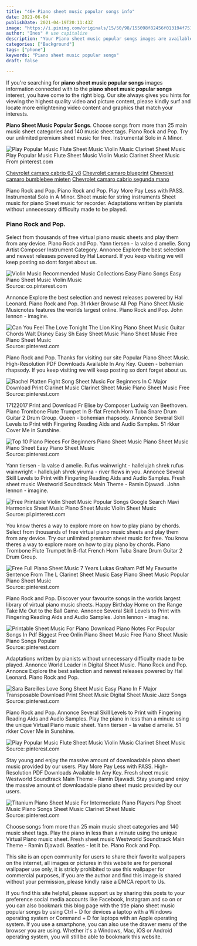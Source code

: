 ```yaml
---
title: "46+ Piano sheet music popular songs info"
date: 2021-06-04
publishDate: 2021-04-19T20:11:43Z
image: "https://i.pinimg.com/originals/15/50/98/155098f82456f013194f7512344665d1.jpg"
author: "Ines" # use capitalize
description: "Your Piano sheet music popular songs images are available in this site. Piano sheet music popular songs are a topic that is being searched for and liked by netizens today. You can Find and Download the Piano sheet music popular songs files here. Find and Download all free images."
categories: ["Background"]
tags: ["phone"]
keywords: "Piano sheet music popular songs"
draft: false

---
```


If you're searching for **piano sheet music popular songs** images information connected with to the **piano sheet music popular songs** interest, you have come to the right  blog.  Our site always  gives you  hints  for viewing  the highest  quality video and picture  content, please kindly surf and locate more enlightening video content and graphics  that match your interests.

**Piano Sheet Music Popular Songs**. Choose songs from more than 25 main music sheet categories and 140 music sheet tags. Piano Rock and Pop. Try our unlimited premium sheet music for free. Instrumental Solo in A Minor.

![Play Popular Music Flute Sheet Music Violin Music Clarinet Sheet Music](https://i.pinimg.com/originals/d2/f7/6f/d2f76f14b1810b5269413979c2205ab8.png "Play Popular Music Flute Sheet Music Violin Music Clarinet Sheet Music")
Play Popular Music Flute Sheet Music Violin Music Clarinet Sheet Music From pinterest.com

[Chevrolet camaro cabrio 62 v8](/chevrolet-camaro-cabrio-62-v8/)
[Chevrolet camaro blueprint](/chevrolet-camaro-blueprint/)
[Chevrolet camaro bumblebee mieten](/chevrolet-camaro-bumblebee-mieten/)
[Chevrolet camaro cabrio segunda mano](/chevrolet-camaro-cabrio-segunda-mano/)

Piano Rock and Pop. Piano Rock and Pop. Play More Pay Less with PASS. Instrumental Solo in A Minor. Sheet music for string instruments Sheet music for piano Sheet music for recorder. Adaptations written by pianists without unnecessary difficulty made to be played.

### Piano Rock and Pop.

Select from thousands of free virtual piano music sheets and play them from any device. Piano Rock and Pop. Yann tiersen - la valse d amelie. Song Artist Composer Instrument Category. Annonce Explore the best selection and newest releases powered by Hal Leonard. If you keep visiting we will keep posting so dont forget about us.


![Violin Music Recommended Music Collections Easy Piano Songs Easy Piano Sheet Music Violin Music](https://i.pinimg.com/originals/45/13/71/451371ede5d29aaccf0fd8988ab381f0.jpg "Violin Music Recommended Music Collections Easy Piano Songs Easy Piano Sheet Music Violin Music")
Source: co.pinterest.com

Annonce Explore the best selection and newest releases powered by Hal Leonard. Piano Rock and Pop. 31 rkker Browse All Pop Piano Sheet Music Musicnotes features the worlds largest online. Piano Rock and Pop. John lennon - imagine.

![Can You Feel The Love Tonight The Lion King Piano Sheet Music Guitar Chords Walt Disney Easy Sh Easy Sheet Music Piano Sheet Music Free Piano Sheet Music](https://i.pinimg.com/originals/c2/9f/1b/c29f1be685d44ca8d6f20fa67589908a.gif "Can You Feel The Love Tonight The Lion King Piano Sheet Music Guitar Chords Walt Disney Easy Sh Easy Sheet Music Piano Sheet Music Free Piano Sheet Music")
Source: pinterest.com

Piano Rock and Pop. Thanks for visiting our site Popular Piano Sheet Music. High-Resolution PDF Downloads Available In Any Key. Queen - bohemian rhapsody. If you keep visiting we will keep posting so dont forget about us.

![Rachel Platten Fight Song Sheet Music For Beginners In C Major Download Print Clarinet Music Clarinet Sheet Music Piano Sheet Music Free](https://i.pinimg.com/originals/88/81/65/888165aa2a087eb6208db56c0bceace6.gif "Rachel Platten Fight Song Sheet Music For Beginners In C Major Download Print Clarinet Music Clarinet Sheet Music Piano Sheet Music Free")
Source: pinterest.com

17122017 Print and Download Fr Elise by Composer Ludwig van Beethoven. Piano Trombone Flute Trumpet In B-flat French Horn Tuba Snare Drum Guitar 2 Drum Group. Queen - bohemian rhapsody. Annonce Several Skill Levels to Print with Fingering Reading Aids and Audio Samples. 51 rkker Cover Me in Sunshine.

![Top 10 Piano Pieces For Beginners Piano Sheet Music Piano Sheet Music Piano Sheet Easy Piano Sheet Music](https://i.pinimg.com/originals/ff/fd/46/fffd46dc10afea6df0f76c3c9e0a7b24.jpg "Top 10 Piano Pieces For Beginners Piano Sheet Music Piano Sheet Music Piano Sheet Easy Piano Sheet Music")
Source: pinterest.com

Yann tiersen - la valse d amelie. Rufus wainwright - hallelujah shrek rufus wainwright - hallelujah shrek yiruma - river flows in you. Annonce Several Skill Levels to Print with Fingering Reading Aids and Audio Samples. Fresh sheet music Westworld Soundtrack Main Theme - Ramin Djawadi. John lennon - imagine.

![Free Printable Violin Sheet Music Popular Songs Google Search Mavi Harmonics Sheet Music Piano Sheet Music Violin Sheet Music](https://i.pinimg.com/originals/3c/66/5c/3c665c49310c5c76bc4d33bd0f2c5305.jpg "Free Printable Violin Sheet Music Popular Songs Google Search Mavi Harmonics Sheet Music Piano Sheet Music Violin Sheet Music")
Source: pl.pinterest.com

You know theres a way to explore more on how to play piano by chords. Select from thousands of free virtual piano music sheets and play them from any device. Try our unlimited premium sheet music for free. You know theres a way to explore more on how to play piano by chords. Piano Trombone Flute Trumpet In B-flat French Horn Tuba Snare Drum Guitar 2 Drum Group.

![Free Full Piano Sheet Music 7 Years Lukas Graham Pdf My Favourite Sentence From The L Clarinet Sheet Music Easy Piano Sheet Music Popular Piano Sheet Music](https://i.pinimg.com/564x/f3/45/c3/f345c3570ae80f0665669b2111009428.jpg "Free Full Piano Sheet Music 7 Years Lukas Graham Pdf My Favourite Sentence From The L Clarinet Sheet Music Easy Piano Sheet Music Popular Piano Sheet Music")
Source: pinterest.com

Piano Rock and Pop. Discover your favourite songs in the worlds largest library of virtual piano music sheets. Happy Birthday Home on the Range Take Me Out to the Ball Game. Annonce Several Skill Levels to Print with Fingering Reading Aids and Audio Samples. John lennon - imagine.

![Printable Sheet Music For Piano Download Piano Notes For Popular Songs In Pdf Biggest Free Onlin Piano Sheet Music Free Piano Sheet Music Piano Songs Popular](https://i.pinimg.com/originals/3e/12/8c/3e128c46d5765ce05e31b68f6a3c1a2b.png "Printable Sheet Music For Piano Download Piano Notes For Popular Songs In Pdf Biggest Free Onlin Piano Sheet Music Free Piano Sheet Music Piano Songs Popular")
Source: pinterest.com

Adaptations written by pianists without unnecessary difficulty made to be played. Annonce World Leader in Digital Sheet Music. Piano Rock and Pop. Annonce Explore the best selection and newest releases powered by Hal Leonard. Piano Rock and Pop.

![Sara Bareilles Love Song Sheet Music Easy Piano In F Major Transposable Download Print Sheet Music Digital Sheet Music Jazz Songs](https://i.pinimg.com/originals/68/7f/c8/687fc8eb4636baaa2b4a2de775890420.gif "Sara Bareilles Love Song Sheet Music Easy Piano In F Major Transposable Download Print Sheet Music Digital Sheet Music Jazz Songs")
Source: pinterest.com

Piano Rock and Pop. Annonce Several Skill Levels to Print with Fingering Reading Aids and Audio Samples. Play the piano in less than a minute using the unique Virtual Piano music sheet. Yann tiersen - la valse d amelie. 51 rkker Cover Me in Sunshine.

![Play Popular Music Flute Sheet Music Violin Music Clarinet Sheet Music](https://i.pinimg.com/originals/d2/f7/6f/d2f76f14b1810b5269413979c2205ab8.png "Play Popular Music Flute Sheet Music Violin Music Clarinet Sheet Music")
Source: pinterest.com

Stay young and enjoy the massive amount of downloadable piano sheet music provided by our users. Play More Pay Less with PASS. High-Resolution PDF Downloads Available In Any Key. Fresh sheet music Westworld Soundtrack Main Theme - Ramin Djawadi. Stay young and enjoy the massive amount of downloadable piano sheet music provided by our users.

![Titanium Piano Sheet Music For Intermediate Piano Players Pop Sheet Music Piano Songs Sheet Music Clarinet Sheet Music](https://i.pinimg.com/originals/15/50/98/155098f82456f013194f7512344665d1.jpg "Titanium Piano Sheet Music For Intermediate Piano Players Pop Sheet Music Piano Songs Sheet Music Clarinet Sheet Music")
Source: pinterest.com

Choose songs from more than 25 main music sheet categories and 140 music sheet tags. Play the piano in less than a minute using the unique Virtual Piano music sheet. Fresh sheet music Westworld Soundtrack Main Theme - Ramin Djawadi. Beatles - let it be. Piano Rock and Pop.

This site is an open community for users to share their favorite wallpapers on the internet, all images or pictures in this website are for personal wallpaper use only, it is stricly prohibited to use this wallpaper for commercial purposes, if you are the author and find this image is shared without your permission, please kindly raise a DMCA report to Us.

If you find this site helpful, please support us by sharing this posts to your preference social media accounts like Facebook, Instagram and so on or you can also bookmark this blog page with the title piano sheet music popular songs by using Ctrl + D for devices a laptop with a Windows operating system or Command + D for laptops with an Apple operating system. If you use a smartphone, you can also use the drawer menu of the browser you are using. Whether it's a Windows, Mac, iOS or Android operating system, you will still be able to bookmark this website.
